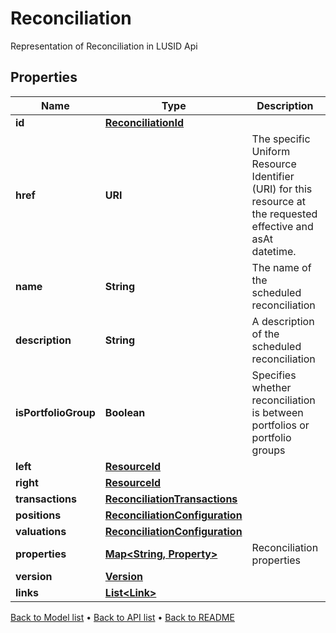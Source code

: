 

# Reconciliation

Representation of Reconciliation in LUSID Api

## Properties

| Name | Type | Description | Notes |
|------------ | ------------- | ------------- | -------------|
|**id** | [**ReconciliationId**](ReconciliationId.md) |  |  [optional] |
|**href** | **URI** | The specific Uniform Resource Identifier (URI) for this resource at the requested effective and asAt datetime. |  [optional] |
|**name** | **String** | The name of the scheduled reconciliation |  [optional] |
|**description** | **String** | A description of the scheduled reconciliation |  [optional] |
|**isPortfolioGroup** | **Boolean** | Specifies whether reconciliation is between portfolios or portfolio groups |  [optional] |
|**left** | [**ResourceId**](ResourceId.md) |  |  [optional] |
|**right** | [**ResourceId**](ResourceId.md) |  |  [optional] |
|**transactions** | [**ReconciliationTransactions**](ReconciliationTransactions.md) |  |  [optional] |
|**positions** | [**ReconciliationConfiguration**](ReconciliationConfiguration.md) |  |  [optional] |
|**valuations** | [**ReconciliationConfiguration**](ReconciliationConfiguration.md) |  |  [optional] |
|**properties** | [**Map&lt;String, Property&gt;**](Property.md) | Reconciliation properties |  [optional] |
|**version** | [**Version**](Version.md) |  |  [optional] |
|**links** | [**List&lt;Link&gt;**](Link.md) |  |  [optional] |



[Back to Model list](../README.md#documentation-for-models) &#8226; [Back to API list](../README.md#documentation-for-api-endpoints) &#8226; [Back to README](../README.md)


